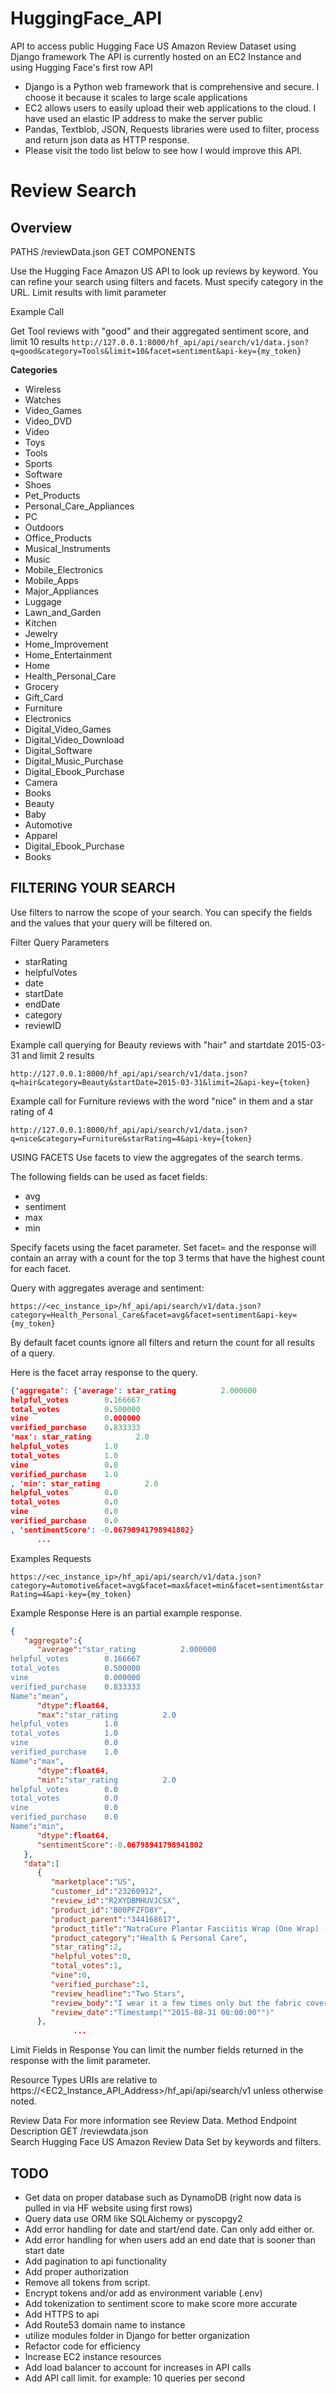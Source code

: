 # HuggingFace_API
API to access public Hugging Face US Amazon Review Dataset using Django framework
The API is currently hosted on an EC2 Instance and using Hugging Face's first row API 

* Django is a Python web framework that is comprehensive and secure. I choose it because it scales to large scale applications
* EC2 allows users to easily upload their web applications to the cloud. I have used an elastic IP address to make the server public
* Pandas, Textblob, JSON, Requests libraries were used to filter, process and return json data as HTTP response. 
* Please visit the todo list below to see how I would improve this API. 

# Review Search
## Overview

PATHS
/reviewData.json
GET
COMPONENTS

Use the Hugging Face Amazon US API to look up reviews by keyword. You can refine your search using filters and facets.
Must specify category in the URL. Limit results with limit parameter

Example Call

Get Tool reviews with "good" and their aggregated sentiment score, and limit 10 results
`http://127.0.0.1:8000/hf_api/api/search/v1/data.json?q=good&category=Tools&limit=10&facet=sentiment&api-key={my_token}`


**Categories**


* Wireless
* Watches
* Video_Games
* Video_DVD
* Video
* Toys
* Tools
* Sports
* Software
* Shoes
* Pet_Products
* Personal_Care_Appliances
* PC
* Outdoors
* Office_Products
* Musical_Instruments
* Music
* Mobile_Electronics
* Mobile_Apps
* Major_Appliances
* Luggage
* Lawn_and_Garden
* Kitchen
* Jewelry
* Home_Improvement
* Home_Entertainment
* Home
* Health_Personal_Care
* Grocery
* Gift_Card
* Furniture
* Electronics
* Digital_Video_Games
* Digital_Video_Download
* Digital_Software
* Digital_Music_Purchase
* Digital_Ebook_Purchase
* Camera
* Books
* Beauty
* Baby
* Automotive
* Apparel
* Digital_Ebook_Purchase
* Books


## FILTERING YOUR SEARCH

Use filters to narrow the scope of your search. You can specify the fields and the values that your query will be filtered on.

Filter Query Parameters

* starRating
* helpfulVotes
* date
* startDate
* endDate
* category
* reviewID

Example call querying for Beauty reviews with "hair" and startdate 2015-03-31 and limit 2 results

`http://127.0.0.1:8000/hf_api/api/search/v1/data.json?q=hair&category=Beauty&startDate=2015-03-31&limit=2&api-key={token}`

Example call for Furniture reviews with the word "nice" in them and a star rating of 4

`http://127.0.0.1:8000/hf_api/api/search/v1/data.json?q=nice&category=Furniture&starRating=4&api-key={token}`


USING FACETS
Use facets to view the aggregates of the search terms.

The following fields can be used as facet fields: 
* avg 
* sentiment
* max
* min

Specify facets using the facet parameter. Set facet=<field> and the response will contain an array with a count for the top 3 terms that have the highest count for each facet.

Query with aggregates average and sentiment:

`https://<ec_instance_ip>/hf_api/api/search/v1/data.json?category=Health_Personal_Care&facet=avg&facet=sentiment&api-key={my_token}`

By default facet counts ignore all filters and return the count for all results of a query. 

Here is the facet array response to the query.
```json
{'aggregate': {'average': star_rating          2.000000
helpful_votes        0.166667
total_votes          0.500000
vine                 0.000000
verified_purchase    0.833333
'max': star_rating          2.0
helpful_votes        1.0
total_votes          1.0
vine                 0.0
verified_purchase    1.0
, 'min': star_rating          2.0
helpful_votes        0.0
total_votes          0.0
vine                 0.0
verified_purchase    0.0
, 'sentimentScore': -0.06798941798941802}
      ...
```
Examples Requests
      
`https://<ec_instance_ip>/hf_api/api/search/v1/data.json?category=Automotive&facet=avg&facet=max&facet=min&facet=sentiment&starRating=4&api-key={my_token}`

Example Response
Here is an partial example response.

```json
{
   "aggregate":{
      "average":"star_rating          2.000000
helpful_votes        0.166667
total_votes          0.500000
vine                 0.000000
verified_purchase    0.833333
Name":"mean",
      "dtype":float64,
      "max":"star_rating          2.0
helpful_votes        1.0
total_votes          1.0
vine                 0.0
verified_purchase    1.0
Name":"max",
      "dtype":float64,
      "min":"star_rating          2.0
helpful_votes        0.0
total_votes          0.0
vine                 0.0
verified_purchase    0.0
Name":"min",
      "dtype":float64,
      "sentimentScore":-0.06798941798941802
   },
   "data":[
      {
         "marketplace":"US",
         "customer_id":"23260912",
         "review_id":"R2XYDBMHUVJCSX",
         "product_id":"B00PFZFD8Y",
         "product_parent":"344168617",
         "product_title":"NatraCure Plantar Fasciitis Wrap (One Wrap) - 1291-S CAT Arch Support (Small/Medium)",
         "product_category":"Health & Personal Care",
         "star_rating":2,
         "helpful_votes":0,
         "total_votes":1,
         "vine":0,
         "verified_purchase":1,
         "review_headline":"Two Stars",
         "review_body":"I wear it a few times only but the fabric cover the jelly pad already broken.",
         "review_date":"Timestamp(""2015-08-31 00:00:00"")"
      },
              ...
```
Limit Fields in Response
You can limit the number fields returned in the response with the limit parameter.

Resource Types
URIs are relative to https://<EC2_Instance_API_Address>/hf_api/api/search/v1 unless otherwise noted.

Review Data
For more information see Review Data.
Method	Endpoint	Description
GET	/reviewdata.json	
Search Hugging Face US Amazon Review Data Set by keywords and filters.


## TODO

* Get data on proper database such as DynamoDB (right now data is pulled in via HF website using first rows)
* Query data use ORM like SQLAlchemy or pyscopgy2
* Add error handling for date and start/end date. Can only add either or. 
* Add error handling for when users add an end date that is sooner than start date
* Add pagination to api functionality
* Add proper authorization
* Remove all tokens from script. 
* Encrypt tokens and/or add as environment variable (.env)
* Add tokenization to sentiment score to make score more accurate
* Add HTTPS to api
* Add Route53 domain name to instance
* utilize modules folder in Django for better organization
* Refactor code for efficiency
* Increase EC2 instance resources
* Add load balancer to account for increases in API calls
* Add API call limit. for example: 10 queries per second
      
      

